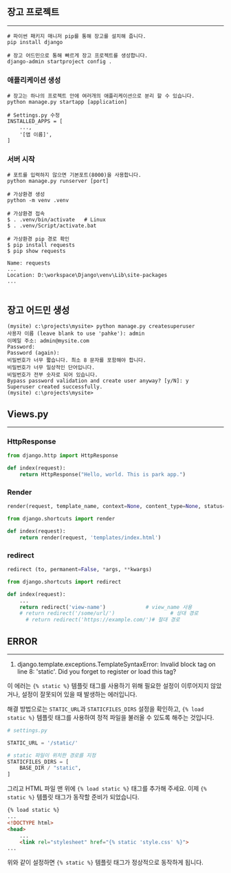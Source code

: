 ```toc
```

## 장고 프로젝트
---
```shell
# 파이썬 패키지 매니저 pip를 통해 장고를 설치해 줍니다.
pip install django

# 장고 어드민으로 통해 빠르게 장고 프로젝트를 생성합니다.
django-admin startproject config .
```

### 애플리케이션 생성
```shell
# 장고는 하나의 프로젝트 안에 여러개의 애플리케이션으로 분리 할 수 있습니다.
python manage.py startapp [application]

# Settings.py 수정
INSTALLED_APPS = [ 
	..., 
	'[앱 이름]', 
]
```

### 서버 시작
```shell
# 포트를 입력하지 않으면 기본포트(8000)을 사용합니다.
python manage.py runserver [port]
```


```shell
# 가상환경 생성
python -m venv .venv

# 가상환경 접속
$ . .venv/bin/activate   # Linux
$ . .venv/Script/activate.bat

# 가상환경 pip 경로 확인
$ pip install requests
$ pip show requests

Name: requests
...
Location: D:\workspace\Django\venv\Lib\site-packages
...


```

## 장고 어드민 생성
```shell
(mysite) c:\projects\mysite> python manage.py createsuperuser 
사용자 이름 (leave blank to use 'pahke'): admin 
이메일 주소: admin@mysite.com 
Password: 
Password (again): 
비밀번호가 너무 짧습니다. 최소 8 문자를 포함해야 합니다. 
비밀번호가 너무 일상적인 단어입니다. 
비밀번호가 전부 숫자로 되어 있습니다. 
Bypass password validation and create user anyway? [y/N]: y 
Superuser created successfully. 
(mysite) c:\projects\mysite>
```


## Views.py
---
### HttpResponse
```python
from django.http import HttpResponse

def index(request):  
    return HttpResponse("Hello, world. This is park app.")
```

### Render

```python
render(request, template_name, context=None, content_type=None, status=None, using=None)
```

```python
from django.shortcuts import render

def index(request):
	return render(request, 'templates/index.html')
```

### redirect

```python
redirect (to, permanent=False, *args, **kwargs)
```

```python
from django.shortcuts import redirect

def index(request):
    ...
    return redirect('view-name')             # view_name 사용
    # return redirect('/some/url/')                  # 상대 경로 
      # return redirect('https://example.com/')# 절대 경로
```


## ERROR
---
1. django.template.exceptions.TemplateSyntaxError: Invalid block tag on line 8: 'static'. Did you forget to register or load this tag?

이 에러는 `{% static %}` 템플릿 태그를 사용하기 위해 필요한 설정이 이루어지지 않았거나, 설정이 잘못되어 있을 때 발생하는 에러입니다.

해결 방법으로는 `STATIC_URL`과 `STATICFILES_DIRS` 설정을 확인하고, `{% load static %}` 템플릿 태그를 사용하여 정적 파일을 불러올 수 있도록 해주는 것입니다.

```python
# settings.py  

STATIC_URL = '/static/' 

# static 파일이 위치한 경로를 지정 
STATICFILES_DIRS = [ 
	BASE_DIR / "static", 
]

```

그리고 HTML 파일 맨 위에 `{% load static %}` 태그를 추가해 주세요. 이제 `{% static %}` 템플릿 태그가 동작할 준비가 되었습니다.

```html
{% load static %}
...
<!DOCTYPE html>
<head>
	...
	<link rel="stylesheet" href="{% static 'style.css' %}">
...

```

위와 같이 설정하면 `{% static %}` 템플릿 태그가 정상적으로 동작하게 됩니다.